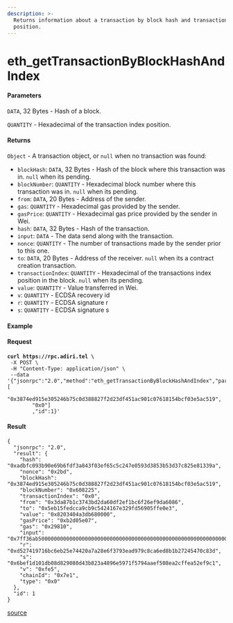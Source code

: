```yaml
---
description: >-
  Returns information about a transaction by block hash and transaction index
  position.
---
```


# eth\_getTransactionByBlockHashAndIndex

#### Parameters

`DATA`, 32 Bytes - Hash of a block.

`QUANTITY` - Hexadecimal of the transaction index position.

#### Returns

`Object` - A transaction object, or `null` when no transaction was found:

* `blockHash`: `DATA`, 32 Bytes - Hash of the block where this transaction was in. `null` when its pending.
* `blockNumber`: `QUANTITY` - Hexadecimal block number where this transaction was in. `null` when its pending.
* `from`: `DATA`, 20 Bytes - Address of the sender.
* `gas`: `QUANTITY` - Hexadecimal gas provided by the sender.
* `gasPrice`: `QUANTITY` - Hexadecimal gas price provided by the sender in Wei.
* `hash`: `DATA`, 32 Bytes - Hash of the transaction.
* `input`: `DATA` - The data send along with the transaction.
* `nonce`: `QUANTITY` - The number of transactions made by the sender prior to this one.
* `to`: `DATA`, 20 Bytes - Address of the receiver. `null` when its a contract creation transaction.
* `transactionIndex`: `QUANTITY` - Hexadecimal of the transactions index position in the block. `null` when its pending.
* `value`: `QUANTITY` - Value transferred in Wei.
* `v`: `QUANTITY` - ECDSA recovery id
* `r`: `QUANTITY` - ECDSA signature r
* `s`: `QUANTITY` - ECDSA signature s

#### Example

#### Request

<pre><code><strong>curl https://rpc.adiri.tel \
</strong> -X POST \
 -H "Content-Type: application/json" \
 --data '{"jsonrpc":"2.0","method":"eth_getTransactionByBlockHashAndIndex","params":[
        "0x3874ed915e305246b75c0d388827f2d23df451ac901c07618154bcf03e5ac519",
        "0x0"]
        ,"id":1}'
</code></pre>

#### Result

```
{
  "jsonrpc": "2.0",
  "result": {
    "hash": "0xadbfc093b90e69b6fdf3a843f03ef65c5c247e0593d3853b53d37c825e81339a",
    "nonce": "0x2bd",
    "blockHash": "0x3874ed915e305246b75c0d388827f2d23df451ac901c07618154bcf03e5ac519",
    "blockNumber": "0x608225",
    "transactionIndex": "0x0",
    "from": "0x3da87b1c3743bd2da60df2ef1bc6f26ef9da6086",
    "to": "0x5eb15fedcca9cb9c5424167e329fd56905ffe0e3",
    "value": "0x8203404a3db680000",
    "gasPrice": "0xb2d05e07",
    "gas": "0x29810",
    "input": "0x7ff36ab5000000000000000000000000000000000000000000000000000000000000000000000000000000000000000000000000000000000000000000000000000000800000000000000000000000003da87b1c3743bd2da60df2ef1bc6f26ef9da608600000000000000000000000000000000000000000000000000000000667b16b7000000000000000000000000000000000000000000000000000000000000000200000000000000000000000080d1f6dafc9c13e9d19aedf75e3c1e2586d4a2a5000000000000000000000000a2c07c15173c183771ffad40c2e972f97e0bce64",
    "r": "0xd527419716bc6eb25e74420a7a28e6f3793ead979c8ca6ed8b1b27245470c83d",
    "s": "0x6bef1d101db08d829080d43b823a4896e5971f5794aaef508ea2cffea52ef9c1",
    "v": "0xfe5",
    "chainId": "0x7e1",
    "type": "0x0"
  },
  "id": 1
}
```

[source](https://ethereum.org/en/developers/docs/apis/json-rpc/#eth\_gettransactionbyblockhashandindex)





